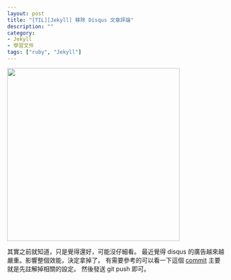 ```yaml
---
layout: post
title: "[TIL][Jekyll] 移除 Disqus 文章評論"
description: ""
category: 
- Jekyll
- 學習文件
tags: ["ruby", "Jekyll"]
---
```


<img src="https://jekyllrb.com/img/jekyll-og.png" width="400px">



其實之前就知道，只是覺得還好，可能沒仔細看。 最近覺得 disqus 的廣告越來越嚴重。影響整個效能，決定拿掉了。 有需要參考的可以看一下這個 [commit](https://github.com/kkdai/kkdai.github.io/commit/3dfba4885874cb1cb0c06a09fd2f4fffd892623a)  主要就是先註解掉相關的設定。 然後發送 git push 即可。

